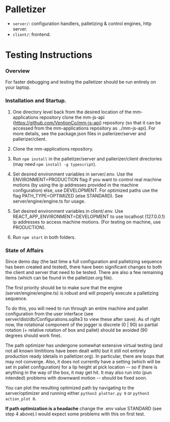 # Palletizer
* `server/`: configuration handlers, palletizing & control engines, http server.
* `client/`: frontend.


# Testing Instructions
### Overview

For faster debugging and testing the palletizer should be run entirely on your laptop.

### Installation and Startup.

1. One directory level back from the desired location of the mm-applications repository clone the mm-js-api (https://github.com/VentionCo/mm-js-api) repository (so that it can be accessed from the mm-applications repository as ../mm-js-api). For more details, see the package.json files in pallerizer/server and pallerizer/client.

2. Clone the mm-applications repository.

3. Run `npm install` in the palletizer/server and pallerizer/client directories (may need `npm install -g typescript`).

4. Set desired environment variables in server/.env. Use the ENVIRONMENT=PRODUCTION flag if you want to control real machine motions (by using the ip addresses provided in the machine configuration) else, use DEVELOPMENT. For optimized paths use the flag PATH_TYPE=OPTIMIZED (else STANDARD). See server/engine/engine.ts for usage.

5. Set desired environment variables in client/.env. Use REACT_APP_ENVIRONMENT=DEVELOPMENT to use localhost (127.0.0.1) ip addresses to access machine motions. (For testing on machine, use PRODUCTION).

6. Run `npm start` in both folders.

### State of Affairs

Since demo day (the last time a full configuration and palletizing sequence has been created and tested), there have been significant changes to both the client and server that need to be tested. There are also a few remaining items (which can be found in the palletizer.org file).

The first priority should be to make sure that the engine (server/engine/engine.ts) is robust and will properly execute a palletizing sequence.

To do this, you will need to run through an entire machine and pallet configuration from the user interface (see server/dist/db/Configurations.sqlite3 to view these after save). As of right now, the rotational component of the jogger is discrete (0 | 90) so partial rotation (+ relative rotation of box and pallet) should be avoided (90 degrees should work fine).

The path optimizer has undergone somewhat extensive virtual testing (and not all known limititions have been dealt with) but it still not entirely production ready (details in palletizer.org). In particular, there are loops that may not converge. Also, it does not currently have a setting (which will be set in pallet configuration) for a lip height at pick location -- so if there is anything in the way of the box, it may get hit. It may also run into (pun intended) problems with downward motion -- should be fixed soon.

You can plot the resulting optimized path by navigating to the server/optimizer and running either `python3 plotter.py 9` or `python3 action_plot 0`.

**If path optimization is a headache** change the .env value STANDARD (see step 4 above).I would expect some problems with this on first test.



